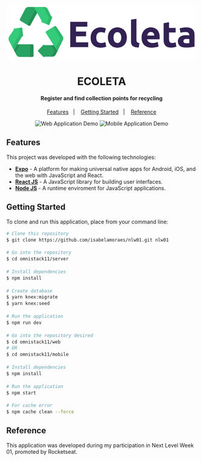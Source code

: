 <h1 align="center">
  <br>
    <img src="https://github.com/isabelamoraes/nlw01/blob/master/demo/logo.jpg?raw=true" alt="Ecoleta">
  <br>
  <br>
  ECOLETA
</h1>

<h4 align="center">
  Register and find collection points for recycling
</h4>

<p align="center">
  <a href="#features">Features</a>&nbsp;&nbsp;&nbsp;|&nbsp;&nbsp;&nbsp;
  <a href="#getting-started">Getting Started</a>&nbsp;&nbsp;&nbsp;|&nbsp;&nbsp;&nbsp;
  <a href="#reference">Reference</a>
</p>

<p align="center">
  <img alt="Web Application Demo" src="https://github.com/isabelamoraes/nlw01/blob/master/demo/ecoleta.gif?raw=true" width="70%">
  <img alt="Mobile Application Demo" src="https://github.com/isabelamoraes/nlw01/blob/master/demo/ecoleta_app.gif?raw=true" width="23%">
</p>

## Features

This project was developed with the following technologies:

-  **[Expo](https://expo.io/)** - A platform for making universal native apps for Android, iOS, and the web with JavaScript and React.
-  **[React JS](https://reactjs.org/)** - A JavaScript library for building user interfaces.
-  **[Node JS](https://nodejs.org/)** - A runtime enviroment for JavaScript applications.

## Getting Started

To clone and run this application, place from your command line:

```bash
# Clone this repository
$ git clone https://github.com/isabelamoraes/nlw01.git nlw01

# Go into the repository
$ cd omnistack11/server

# Install dependencies
$ npm install

# Create database
$ yarn knex:migrate
$ yarn knex:seed

# Run the application
$ npm run dev

# Go into the repository desired
$ cd omnistack11/web
# OR
$ cd omnistack11/mobile

# Install dependencies
$ npm install

# Run the application
$ npm start

# For cache error
$ npm cache clean --force
```

## Reference

This application was developed during my participation in Next Level Week 01, promoted by Rocketseat.

